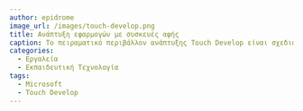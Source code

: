 ```yaml
---
author: epidrome
image_url: /images/touch-develop.png
title: Ανάπτυξη εφαρμογών με συσκευές αφής 
caption: Το πειραματικό περιβάλλον ανάπτυξης Touch Develop είναι σχεδιασμένο ώστε να δουλεύει σε έξυπνα κινητά, οπότε έχουμε ξανά τα πλεονεκτήματα που δίνει η ανάπτυξη και εκτέλεση πάνω στην ίδια πλατφόρμα.
categories:
  - Εργαλεία
  - Εκπαιδευτική Τεχνολογία
tags:
  - Microsoft
  - Touch Develop
---
```

